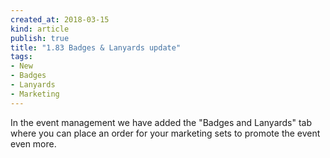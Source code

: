 ```yaml
---
created_at: 2018-03-15 
kind: article
publish: true
title: "1.83 Badges & Lanyards update"
tags:
- New
- Badges
- Lanyards
- Marketing
---
```

In the event management we have added the "Badges and Lanyards" tab where you can place an order for your marketing sets to promote the event even more.
<img src="/images/zrzut1.png" alt="">
<ul>